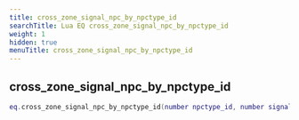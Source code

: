 ```yaml
---
title: cross_zone_signal_npc_by_npctype_id
searchTitle: Lua EQ cross_zone_signal_npc_by_npctype_id
weight: 1
hidden: true
menuTitle: cross_zone_signal_npc_by_npctype_id
---
```

## cross_zone_signal_npc_by_npctype_id
```lua
eq.cross_zone_signal_npc_by_npctype_id(number npctype_id, number signal) -- void
```